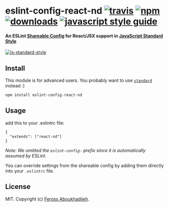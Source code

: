 # eslint-config-react-nd [![travis][travis-image]][travis-url] [![npm][npm-image]][npm-url] [![downloads][downloads-image]][downloads-url] [![javascript style guide][standard-image]][standard-url]

[travis-image]: https://img.shields.io/travis/feross/eslint-config-standard-react/master.svg
[travis-url]: https://travis-ci.org/feross/eslint-config-standard-react
[npm-image]: https://img.shields.io/npm/v/eslint-config-standard-react.svg
[npm-url]: https://npmjs.org/package/eslint-config-standard-react
[downloads-image]: https://img.shields.io/npm/dm/eslint-config-standard-react.svg
[downloads-url]: https://npmjs.org/package/eslint-config-standard-react
[standard-image]: https://img.shields.io/badge/code_style-standard-brightgreen.svg
[standard-url]: https://standardjs.com

#### An ESLint [Shareable Config](http://eslint.org/docs/developer-guide/shareable-configs) for React/JSX support in [JavaScript Standard Style](https://github.com/feross/standard)

[![js-standard-style](https://cdn.rawgit.com/feross/standard/master/badge.svg)](https://github.com/feross/standard)

## Install

This module is for advanced users. You probably want to use [`standard`](https://github.com/feross/standard) instead :)

```bash
npm install eslint-config-react-nd
```

## Usage

add this to your .eslintrc file:

```
{
  "extends": ["react-nd"]
}
```

*Note: We omitted the `eslint-config-` prefix since it is automatically assumed by ESLint.*

You can override settings from the shareable config by adding them directly into your
`.eslintrc` file.

## License

MIT. Copyright (c) [Feross Aboukhadijeh](http://feross.org).
